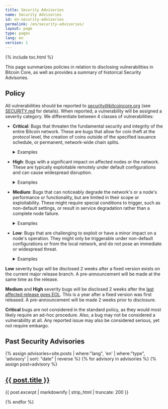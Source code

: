 ```yaml
---
title: Security Advisories
name: Security Advisories
id: en-security-advisories
permalink: /en/security-advisories/
layout: page
type: pages
lang: en
version: 1
---
```

{% include toc.html %}

This page summarizes policies in relation to disclosing vulnerabilities in Bitcoin Core,
as well as provides a summary of historical Security Advisories.

## Policy

All vulnerabilities should be reported to security@bitcoincore.org (see
[SECURITY.md](https://github.com/bitcoin/bitcoin/blob/master/SECURITY.md) for
details). When reported, a vulnerability will be assigned a severity category.
We differentiate between 4 classes of vulnerabilities:
* **Critical**: Bugs that threaten the fundamental security and integrity of the entire Bitcoin
  network. These are bugs that allow for coin theft at the protocol level, the
  creation of coins outside of the specified issuance schedule, or permanent,
  network-wide chain splits.
  <details markdown="1">

  <summary>
  Examples
  </summary>

  * A bug allowing inflating the money supply by spending the same transaction
    output twice within a block ([CVE-2018-17144](/en/2018/09/20/notice/)).
  * A consensus failure where nodes running older software rejected a block that
    newer software accepted due to an underlying database limit, causing a
    network-wide chain split ([BIP
    50](https://github.com/bitcoin/bips/blob/master/bip-0050.mediawiki)).

  </details>
* **High**: Bugs with a significant impact on affected nodes or the network. These are
  typically exploitable remotely under default configurations and can cause
  widespread disruption.
  <details markdown="1">

  <summary>
  Examples
  </summary>

  * A remotely triggerable crash that could take many nodes offline
    ([CVE-2024-35202](/en/2024/10/08/disclose-blocktxn-crash/)).
  * A denial-of-service attack that causes a node to stall for an extended
    period, preventing it from processing new transactions and blocks
    ([CVE-2024-52914](/en/2024/07/03/disclose-orphan-dos/)).
  * A memory exhaustion vulnerability that could be triggered remotely to crash
    nodes by having them store an excessive amount of block headers
    ([CVE-2019-25220](/en/2024/09/18/disclose-headers-oom/)).

  </details>
* **Medium**: Bugs that can noticeably degrade the network's or a node's performance or
  functionality, but are limited in their scope or exploitability. These might
  require special conditions to trigger, such as non-default settings, or result
  in service degradation rather than a complete node failure.
  <details markdown="1">

  <summary>
  Examples
  </summary>

  * A potential Remote Code Execution (RCE) vulnerability on the local network
    that is only exploitable if a non-default feature like UPnP is enabled
    ([CVE-2015-20111](/en/2024/07/03/disclose_upnp_rce/)).
  * A peer could hinder block propagation by sending mutated blocks, delaying the
    reception of new blocks for a node
    ([CVE-2024-52921](/en/2024/10/08/disclose-mutated-blocks-hindering-propagation/)).
  * An attacker announcing a block to a node and then failing to provide it,
    causing the victim node to wait for up to 10 minutes before being able to
    fetch it from another peer
    ([CVE-2024-52922](/en/2024/11/05/cb-stall-hindering-propagation/)).

  </details>
* **Low**: Bugs that are challenging to exploit or have a minor impact on a node's
  operation. They might only be triggerable under non-default configurations or
  from the local network, and do not pose an immediate or widespread threat.
  <details markdown="1">

  <summary>
  Examples
  </summary>

  * A malformed `getdata` message could cause a peer connection to enter an
    infinite loop, consuming CPU but not affecting the node's ability to process
    blocks or handle other peer connections
    ([CVE-2024-52920](/en/2024/07/03/disclose-getdata-cpu/)).
  * A bug in a dependency that could crash a node, but only if a non-default
    feature like UPnP is enabled
    ([CVE-2024-52917](/en/2024/07/31/disclose-upnp-oom/)).
  * A bug that could crash a node, but is extremely difficult to exploit
    ([CVE-2024-52919](/en/2025/04/28/disclose-cve-2024-52919/)).

  </details>

**Low** severity bugs will be disclosed 2 weeks after a fixed version exists on the current major release branch.
  A pre-announcement will be made at the same time as the release.

**Medium** and **High** severity bugs will be disclosed 2 weeks after the [last
  affected release goes EOL](/en/lifecycle/). This is a year after a fixed version was first
  released. A pre-announcement will be made 2 weeks prior to disclosure.

**Critical** bugs are not considered in the standard policy, as they would most likely require an
  ad-hoc procedure. Also, a bug may not be considered a vulnerability at all. Any reported issue
  may also be considered serious, yet not require embargo.

## Past Security Advisories

{% assign advisories=site.posts | where:"lang", 'en' | where:"type", 'advisory' | sort: "date" | reverse %}
{% for advisory in advisories %}
{% assign post=advisory %}
  <article>
    <h2><a href="{{ post.url }}" title="{{ post.title | xml_escape }}">{{ post.title }}</a></h2>
    <p>{{ post.excerpt | markdownify | strip_html | truncate: 200 }}</p>
  </article>
{% endfor %}
